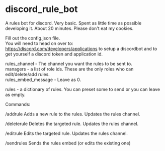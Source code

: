 # discord_rule_bot
A rules bot for discord. Very basic. Spent as little time as possible developing it. About 20 minutes. Please don't eat my cookies.

Fill out the config.json file.<br/>
You will need to head on over to: https://discord.com/developers/applications to setup a discordbot and to get yourself a discord token and application id.

rules_channel - The channel you want the rules to be sent to.<br/>
managers - a list of role ids. These are the only roles who can edit/delete/add rules.<br/>
rules_embed_message - Leave as 0.

rules - a dictionary of rules. You can preset some to send or you can leave as empty.

Commands:

/addrule <rule>
Adds a new rule to the rules. Updates the rules channel.

/deleterule <rulenumber>
Deletes the targeted rule. Updates the rules channel.

/editrule <rulenumber> <rule>
Edits the targeted rule. Updates the rules channel.

/sendrules
Sends the rules embed (or edits the existing one)
